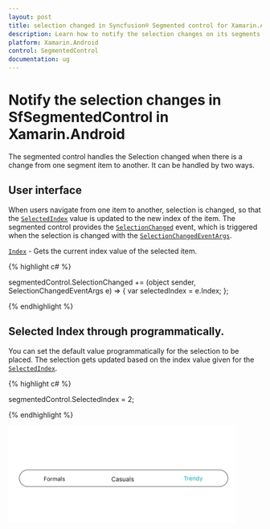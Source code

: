 ```yaml
---
layout: post
title: selection changed in Syncfusion® Segmented control for Xamarin.Android
description: Learn how to notify the selection changes on its segments in Xamarin.Android SegmentedControl (SfSegmentedControl).
platform: Xamarin.Android
control: SegmentedControl
documentation: ug
---
```


# Notify the selection changes in SfSegmentedControl in Xamarin.Android

The segmented control handles the Selection changed when there is a change from one segment item to another. It can be handled by two ways.

## User interface

When users navigate from one item to another, selection is changed, so that the [`SelectedIndex`](https://help.syncfusion.com/cr/xamarin-android/Syncfusion.Android.Buttons.SfSegmentedControl.html#Syncfusion_Android_Buttons_SfSegmentedControl_SelectedIndex) value is updated to the new index of the item. The segmented control provides the [`SelectionChanged`](https://help.syncfusion.com/cr/xamarin-android/Syncfusion.Android.Buttons.SfSegmentedControl.html) event, which is triggered when the selection is changed with the [`SelectionChangedEventArgs`](https://help.syncfusion.com/cr/xamarin-android/Syncfusion.Android.Buttons.SelectionChangedEventArgs.html).

[`Index`](https://help.syncfusion.com/cr/xamarin-android/Syncfusion.Android.Buttons.SelectionChangedEventArgs.html#Syncfusion_Android_Buttons_SelectionChangedEventArgs_Index) - Gets the current index value of the selected item.

{% highlight c# %}

segmentedControl.SelectionChanged += (object sender, SelectionChangedEventArgs e) => 
{
    var selectedIndex = e.Index;
};

{% endhighlight %}

## Selected Index through programmatically.

You can set the default value programmatically for the selection to be placed. The selection gets updated based on the index value given for the [`SelectedIndex`](https://help.syncfusion.com/cr/xamarin-android/Syncfusion.Android.Buttons.SfSegmentedControl.html#Syncfusion_Android_Buttons_SfSegmentedControl_SelectedIndex). 

{% highlight c# %}

segmentedControl.SelectedIndex = 2;

{% endhighlight %}


![Xamarin.Android SfSegmentedControl with selection of second item](images/Selection-changed/selectionchange.png)


